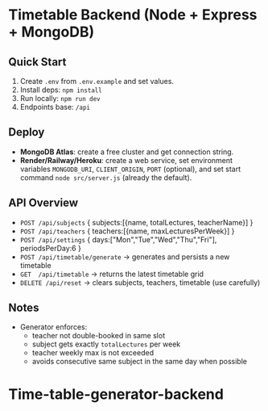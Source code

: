 # Timetable Backend (Node + Express + MongoDB)

## Quick Start
1) Create `.env` from `.env.example` and set values.
2) Install deps: `npm install`
3) Run locally: `npm run dev`
4) Endpoints base: `/api`

## Deploy
- **MongoDB Atlas**: create a free cluster and get connection string.
- **Render/Railway/Heroku**: create a web service, set environment variables `MONGODB_URI`, `CLIENT_ORIGIN`, `PORT` (optional), and set start command `node src/server.js` (already the default).

## API Overview
- `POST /api/subjects` { subjects:[{name, totalLectures, teacherName}] }
- `POST /api/teachers` { teachers:[{name, maxLecturesPerWeek}] }
- `POST /api/settings` { days:["Mon","Tue","Wed","Thu","Fri"], periodsPerDay:6 }
- `POST /api/timetable/generate` -> generates and persists a new timetable
- `GET  /api/timetable` -> returns the latest timetable grid
- `DELETE /api/reset` -> clears subjects, teachers, timetable (use carefully)

## Notes
- Generator enforces:
  * teacher not double-booked in same slot
  * subject gets exactly `totalLectures` per week
  * teacher weekly max is not exceeded
  * avoids consecutive same subject in the same day when possible
# Time-table-generator-backend
